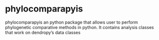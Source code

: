 # phylocomparapyis 
phylocomparapyis an python package that allows user to perform phylogenetic comparative methods in python. It contains analysis classes that work on dendropy’s data classes 

